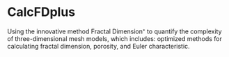 # CalcFDplus
Using the innovative method Fractal Dimension⁺ to quantify the complexity of three-dimensional mesh models, which includes: optimized methods for calculating fractal dimension, porosity, and Euler characteristic.
